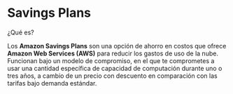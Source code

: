 # Savings Plans

¿Qué es?

Los **Amazon Savings Plans** son una opción de ahorro en costos que ofrece **Amazon Web Services (AWS)** para reducir los gastos de uso de la nube. Funcionan bajo un modelo de compromiso, en el que te comprometes a usar una cantidad específica de capacidad de computación durante uno o tres años, a cambio de un precio con descuento en comparación con las tarifas bajo demanda estándar.